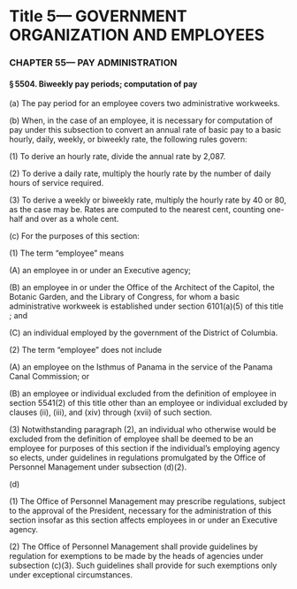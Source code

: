 
# Title 5— GOVERNMENT ORGANIZATION AND EMPLOYEES
### CHAPTER 55— PAY ADMINISTRATION
#### § 5504. Biweekly pay periods; computation of pay

(a) The pay period for an employee covers two administrative workweeks.

(b) When, in the case of an employee, it is necessary for computation of pay under this subsection to convert an annual rate of basic pay to a basic hourly, daily, weekly, or biweekly rate, the following rules govern:

(1) To derive an hourly rate, divide the annual rate by 2,087.

(2) To derive a daily rate, multiply the hourly rate by the number of daily hours of service required.

(3) To derive a weekly or biweekly rate, multiply the hourly rate by 40 or 80, as the case may be. Rates are computed to the nearest cent, counting one-half and over as a whole cent.

(c) For the purposes of this section:

(1) The term “employee” means

(A) an employee in or under an Executive agency;

(B) an employee in or under the Office of the Architect of the Capitol, the Botanic Garden, and the Library of Congress, for whom a basic administrative workweek is established under section 6101(a)(5) of this title ; and

(C) an individual employed by the government of the District of Columbia.

(2) The term “employee” does not include

(A) an employee on the Isthmus of Panama in the service of the Panama Canal Commission; or

(B) an employee or individual excluded from the definition of employee in section 5541(2) of this title other than an employee or individual excluded by clauses (ii), (iii), and (xiv) through (xvii) of such section.

(3) Notwithstanding paragraph (2), an individual who otherwise would be excluded from the definition of employee shall be deemed to be an employee for purposes of this section if the individual’s employing agency so elects, under guidelines in regulations promulgated by the Office of Personnel Management under subsection (d)(2).

(d)

(1) The Office of Personnel Management may prescribe regulations, subject to the approval of the President, necessary for the administration of this section insofar as this section affects employees in or under an Executive agency.

(2) The Office of Personnel Management shall provide guidelines by regulation for exemptions to be made by the heads of agencies under subsection (c)(3). Such guidelines shall provide for such exemptions only under exceptional circumstances.
